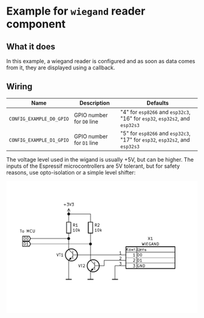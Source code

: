 # Example for `wiegand` reader component

## What it does

In this example, a wiegand reader is configured and as soon as data comes from it, they are displayed using a callback. 

## Wiring

| Name | Description | Defaults |
|------|-------------|----------|
| `CONFIG_EXAMPLE_D0_GPIO` | GPIO number for `D0` line | "4" for `esp8266` and `esp32c3`, "16" for `esp32`, `esp32s2`, and `esp32s3` |
| `CONFIG_EXAMPLE_D1_GPIO` | GPIO number for `D1` line | "5" for `esp8266` and `esp32c3`, "17" for `esp32`, `esp32s2`, and `esp32s3` |

The voltage level used in the wigand is usually +5V, but can be higher. The inputs of the Espressif microcontrollers
are 5V tolerant, but for safety reasons, use opto-isolation or a simple level shifter:

![Level shifter](wiegand_connection.png?raw=true)
